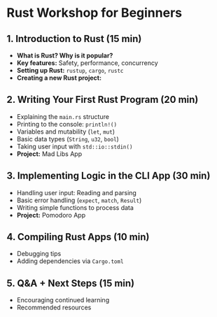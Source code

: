 # Rust Workshop for Beginners

## 1. Introduction to Rust (15 min)
- **What is Rust? Why is it popular?**
- **Key features:** Safety, performance, concurrency
- **Setting up Rust:** `rustup`, `cargo`, `rustc`
- **Creating a new Rust project:**

## 2. Writing Your First Rust Program (20 min)
- Explaining the `main.rs` structure
- Printing to the console: `println!()`
- Variables and mutability (`let`, `mut`)
- Basic data types (`String`, `u32`, `bool`)
- Taking user input with `std::io::stdin()`
- **Project:** Mad Libs App

## 3. Implementing Logic in the CLI App (30 min)
- Handling user input: Reading and parsing
- Basic error handling (`expect`, `match`, `Result`)
- Writing simple functions to process data
- **Project:** Pomodoro App

## 4. Compiling Rust Apps (10 min)
- Debugging tips
- Adding dependencies via `Cargo.toml`

## 5. Q&A + Next Steps (15 min)
- Encouraging continued learning
- Recommended resources
